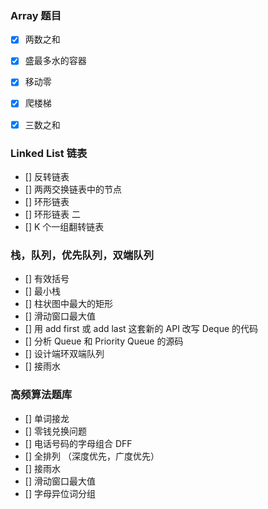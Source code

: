 ### Array 题目

- [x] 两数之和
- [x] 盛最多水的容器
- [x] 移动零
- [x] 爬楼梯
- [x] 三数之和


###  Linked List 链表

- [] 反转链表
- [] 两两交换链表中的节点
- [] 环形链表
- [] 环形链表 二
- [] K 个一组翻转链表

### 栈，队列，优先队列，双端队列

- [] 有效括号
- [] 最小栈
- [] 柱状图中最大的矩形
- [] 滑动窗口最大值
- [] 用 add first 或 add last 这套新的 API 改写 Deque 的代码
- [] 分析 Queue 和 Priority Queue 的源码
- [] 设计端环双端队列
- [] 接雨水



### 高频算法题库

- [] 单词接龙
- [] 零钱兑换问题
- [] 电话号码的字母组合  DFF
- [] 全排列 （深度优先，广度优先）
- [] 接雨水
- [] 滑动窗口最大值
- [] 字母异位词分组 

